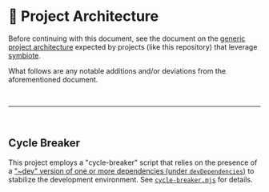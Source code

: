 <!-- symbiote-template-region-start 1 -->

# 📐 Project Architecture

Before continuing with this document, see the document on the [generic project
architecture][1] expected by projects (like this repository) that leverage
[symbiote][2].

What follows are any notable additions and/or deviations from the aforementioned
document.

<br />

---

<!-- symbiote-template-region-end -->

<br />

## Cycle Breaker

This project employs a "cycle-breaker" script that relies on the presence of a
["\~dev" version of one or more dependencies (under `devDependencies`)][3] to
stabilize the development environment. See [`cycle-breaker.mjs`][4] for details.

[1]: https://github.com/Xunnamius/symbiote/wiki/Generic-Project-Architecture
[2]: https://github.com/Xunnamius/symbiote
[3]: ./package.json
[4]: ./cycle-breaker.mjs
